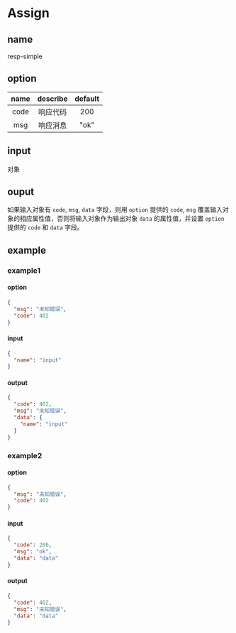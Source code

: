 # Assign

## name
resp-simple

## option
| name  | describe | default |
| :---: |:---:| :---: |
| code | 响应代码  | 200 |
| msg | 响应消息  | "ok" |

## input
对象

## ouput
如果输入对象有 `code`, `msg`, `data` 字段，则用 `option` 提供的 `code`, `msg` 覆盖输入对象的相应属性值，否则将输入对象作为输出对象 `data` 的属性值，并设置 `option` 提供的 `code` 和 `data` 字段。

## example

### example1

#### option
```json
{
  "msg": "未知错误",
  "code": 402
}
```

#### input
```json
{
  "name": "input"
}
```

#### output
```json
{ 
  "code": 402,
  "msg": "未知错误",
  "data": {
    "name": "input"
  }
}
```


### example2

#### option
```json
{
  "msg": "未知错误",
  "code": 402
}
```

#### input
```json
{ 
  "code": 200,
  "msg": "ok",
  "data": "data"
}
```

#### output
```json
{ 
  "code": 402,
  "msg": "未知错误",
  "data": "data"
}
```